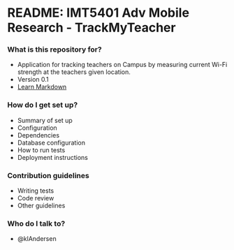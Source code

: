 # README: IMT5401 Adv Mobile Research - TrackMyTeacher #

### What is this repository for? ###

* Application for tracking teachers on Campus by measuring current Wi-Fi strength at the teachers given location.
* Version 0.1
* [Learn Markdown](https://bitbucket.org/tutorials/markdowndemo)

### How do I get set up? ###

* Summary of set up
* Configuration
* Dependencies
* Database configuration
* How to run tests
* Deployment instructions

### Contribution guidelines ###

* Writing tests
* Code review
* Other guidelines

### Who do I talk to? ###

* @klAndersen